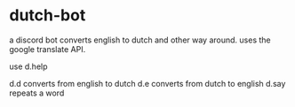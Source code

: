 # dutch-bot
a discord bot converts english to dutch and other way around. uses the google translate API.

use d.help


d.d converts from english to dutch
d.e converts from dutch to english
d.say repeats a word

